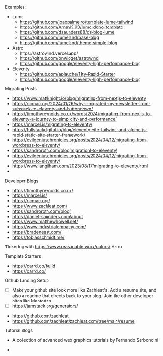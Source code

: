 Examples:
- Lume
	- https://github.com/joaopalmeiro/template-lume-tailwind
	- https://github.com/ArnavK-09/lume-deno-template
	- https://github.com/dsaunders88/ds-blog-lume
	- https://github.com/lumeland/base-blog
	- https://github.com/lumeland/theme-simple-blog
- Astro
	- https://astrowind.vercel.app/
	- https://github.com/onwidget/astrowind
	- https://github.com/google/eleventy-high-performance-blog
- Eleventy
	- https://github.com/aplauche/11ty-Rapid-Starter
	- https://github.com/google/eleventy-high-performance-blog

	

Migrating Posts
- https://www.mattknight.io/blog/migrating-from-nextjs-to-eleventy
- https://ricmac.org/2024/01/26/why-i-migrated-my-newsletter-from-substack-to-eleventy-and-buttondown/
- https://timothyreynolds.co.uk/words/2024/migrating-from-nextjs-to-eleventy-a-journey-to-simplicity-and-performance/
- https://marcel.is/migrating-to-eleventy/
- https://fullstackdigital.io/blog/eleventy-vite-tailwind-and-alpine-js-rapid-static-site-starter-framework/
- https://evilgeniuschronicles.org/posts/2024/04/12/migrating-from-wordpress-to-eleventy/
- https://sandroroth.com/blog/migrationl-to-eleventy/
- https://evilgeniuschronicles.org/posts/2024/04/12/migrating-from-wordpress-to-eleventy/
- https://www.iangilham.com/2023/08/17/migrating-to-eleventy.html
- 
Developer Blogs
- https://timothyreynolds.co.uk/
- https://marcel.is/
- https://ricmac.org/
- https://www.zachleat.com/
- https://sandroroth.com/blog/
- https://daniel-saunders.com/about
- https://www.matthewhowell.net/
- https://www.industrialempathy.com/
- https://bradeneast.com/
- https://tobiasschmidt.me/

Tinkering with
https://www.reasonable.work/colors/
Astro

Template Starters

- https://carrd.co/build
- https://carrd.co/

Github Landing Setup
- [ ] Make your github site look more liks Zachleat's. Add a resume site, and also a readme that directs back to your blog. Join the other developer sites like Mastodon
- [ ] https://jamstack.org/generators/
- https://github.com/zachleat
- https://github.com/zachleat/zachleat.com/tree/main/resume

Tutorial Blogs
- A collection of advanced web graphics tutorials by Fernando Serboncini
    

-